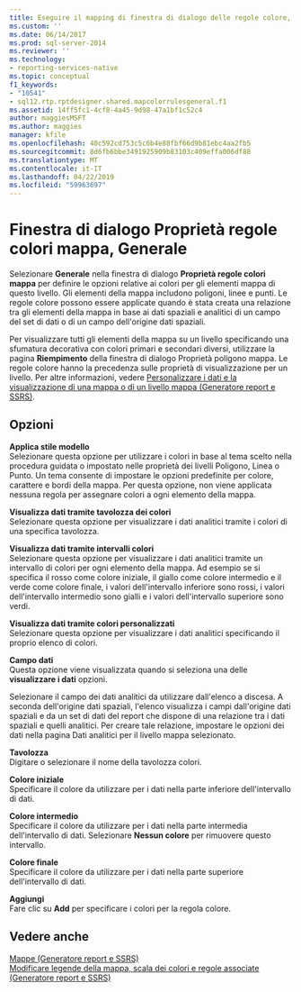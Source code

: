 ```yaml
---
title: Eseguire il mapping di finestra di dialogo delle regole colore, generale | Microsoft Docs
ms.custom: ''
ms.date: 06/14/2017
ms.prod: sql-server-2014
ms.reviewer: ''
ms.technology:
- reporting-services-native
ms.topic: conceptual
f1_keywords:
- "10541"
- sql12.rtp.rptdesigner.shared.mapcolorrulesgeneral.f1
ms.assetid: 14ff5fc1-4cf8-4a45-9d98-47a1bf1c52c4
author: maggiesMSFT
ms.author: maggies
manager: kfile
ms.openlocfilehash: 40c592cd753c5c6b4e88fbf66d9b81ebc4aa2fb5
ms.sourcegitcommit: 8d6fb6bbe3491925909b83103c409effa006df88
ms.translationtype: MT
ms.contentlocale: it-IT
ms.lasthandoff: 04/22/2019
ms.locfileid: "59963697"
---
```

# <a name="map-color-rules-dialog-box-general"></a>Finestra di dialogo Proprietà regole colori mappa, Generale
  Selezionare **Generale** nella finestra di dialogo **Proprietà regole colori mappa** per definire le opzioni relative ai colori per gli elementi mappa di questo livello. Gli elementi della mappa includono poligoni, linee e punti. Le regole colore possono essere applicate quando è stata creata una relazione tra gli elementi della mappa in base ai dati spaziali e analitici di un campo del set di dati o di un campo dell'origine dati spaziali.  
  
 Per visualizzare tutti gli elementi della mappa su un livello specificando una sfumatura decorativa con colori primari e secondari diversi, utilizzare la pagina **Riempimento** della finestra di dialogo Proprietà poligono mappa. Le regole colore hanno la precedenza sulle proprietà di visualizzazione per un livello. Per altre informazioni, vedere [Personalizzare i dati e la visualizzazione di una mappa o di un livello mappa &#40;Generatore report e SSRS&#41;](report-design/customize-the-data-and-display-of-a-map-or-map-layer-report-builder-and-ssrs.md).  
  
## <a name="options"></a>Opzioni  
 **Applica stile modello**  
 Selezionare questa opzione per utilizzare i colori in base al tema scelto nella procedura guidata o impostato nelle proprietà dei livelli Poligono, Linea o Punto. Un tema consente di impostare le opzioni predefinite per colore, carattere e bordi della mappa. Per questa opzione, non viene applicata nessuna regola per assegnare colori a ogni elemento della mappa.  
  
 **Visualizza dati tramite tavolozza dei colori**  
 Selezionare questa opzione per visualizzare i dati analitici tramite i colori di una specifica tavolozza.  
  
 **Visualizza dati tramite intervalli colori**  
 Selezionare questa opzione per visualizzare i dati analitici tramite un intervallo di colori per ogni elemento della mappa. Ad esempio se si specifica il rosso come colore iniziale, il giallo come colore intermedio e il verde come colore finale, i valori dell'intervallo inferiore sono rossi, i valori dell'intervallo intermedio sono gialli e i valori dell'intervallo superiore sono verdi.  
  
 **Visualizza dati tramite colori personalizzati**  
 Selezionare questa opzione per visualizzare i dati analitici specificando il proprio elenco di colori.  
  
 **Campo dati**  
 Questa opzione viene visualizzata quando si seleziona una delle **visualizzare i dati** opzioni.  
  
 Selezionare il campo dei dati analitici da utilizzare dall'elenco a discesa. A seconda dell'origine dati spaziali, l'elenco visualizza i campi dall'origine dati spaziali e da un set di dati del report che dispone di una relazione tra i dati spaziali e quelli analitici. Per creare tale relazione, impostare le opzioni dei dati nella pagina Dati analitici per il livello mappa selezionato.  
  
 **Tavolozza**  
 Digitare o selezionare il nome della tavolozza colori.  
  
 **Colore iniziale**  
 Specificare il colore da utilizzare per i dati nella parte inferiore dell'intervallo di dati.  
  
 **Colore intermedio**  
 Specificare il colore da utilizzare per i dati nella parte intermedia dell'intervallo di dati. Selezionare **Nessun colore** per rimuovere questo intervallo.  
  
 **Colore finale**  
 Specificare il colore da utilizzare per i dati nella parte superiore dell'intervallo di dati.  
  
 **Aggiungi**  
 Fare clic su **Add** per specificare i colori per la regola colore.  
  
## <a name="see-also"></a>Vedere anche  
 [Mappe &#40;Generatore report e SSRS&#41;](report-design/maps-report-builder-and-ssrs.md)   
 [Modificare legende della mappa, scala dei colori e regole associate &#40;Generatore report e SSRS&#41;](report-design/change-map-legends-color-scale-and-associated-rules-report-builder-and-ssrs.md)  
  
  

